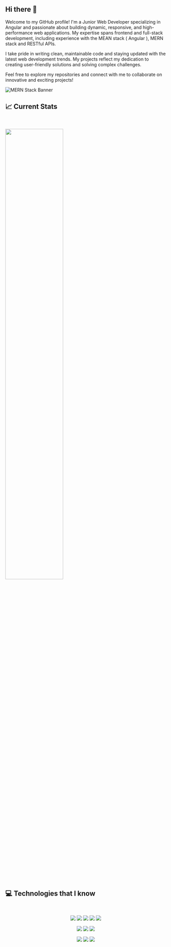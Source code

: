 ## Hi there 👋

<!--
**RafiulAlamRami/RafiulAlamRami** is a ✨ _special_ ✨ repository because its `README.md` (this file) appears on your GitHub profile.

Here are some ideas to get you started:


- 🔭 I’m currently working on ...
- 🌱 I’m currently learning ...
- 👯 I’m looking to collaborate on ...
- 🤔 I’m looking for help with ...
- 💬 Ask me about ...
- 📫 How to reach me: ...
- 😄 Pronouns: ...
- ⚡ Fun fact: ...
-->

<p>Welcome to my GitHub profile! I'm a Junior Web Developer specializing in Angular and passionate about building dynamic, responsive, and high-performance web applications. My expertise spans frontend and full-stack development, including experience with the MEAN stack ( Angular ), MERN stack and RESTful APIs.

I take pride in writing clean, maintainable code and staying updated with the latest web development trends. My projects reflect my dedication to creating user-friendly solutions and solving complex challenges.

Feel free to explore my repositories and connect with me to collaborate on innovative and exciting projects!<p/>

![MERN Stack Banner](https://media.licdn.com/dms/image/v2/C4E12AQG1IyWYFM7JXg/article-cover_image-shrink_720_1280/article-cover_image-shrink_720_1280/0/1618243102992?e=1740614400&v=beta&t=dzwkeRdcT4Q7N7JK0lgeL50LCOQZy7K958wOvwe731g)

## :chart_with_upwards_trend: Current Stats

<br />
<p>
  <img width="60%" src="https://github-readme-streak-stats.herokuapp.com?user=RafiulAlamRami&theme=react&hide_border=true&background=0D1117&stroke=0D1117&fire=FF1CF7&sideLabels=00F0FF&currStreakNum=FF1CF7&ring=FF1CF7&currStreakLabel=FF1CF7&sideNums=00F0FF" />
</p>


## :computer: Technologies that I know

<br>
<p align="center">
<img src="https://i.ibb.co/ySXjBVp/HTML.png"/>
<img src="https://i.ibb.co/RD2Y220/css.png" />
<img src="https://i.ibb.co/WnttBd0/Java-Script.png" />
<img src="https://i.ibb.co/7rvN94W/python.png" />
<img src="https://i.ibb.co/qM3cHHg/c.png" />
</p>

<p align="center">
<img src="https://i.ibb.co/G9Zn2Vw/react.png"/>
<img src="https://i.ibb.co/MPM3B5F/firebase.png"/>
<img src="https://i.ibb.co/Bg98FQd/tailwind.png"/>

</p>
<p align="center">
<img src="https://i.ibb.co/J3KdKn0/node.png"/>
<img src="https://i.ibb.co/yNw9QQw/express.png"/>
<img src="https://i.ibb.co/BPT72rP/mongo.png"/>
</p><br/>






